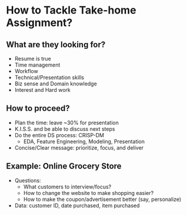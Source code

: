 # How to Tackle Take-home Assignment?

## What are they looking for?
- Resume is true
- Time management
- Workflow
- Technical/Presentation skills
- Biz sense and Domain knowledge
- Interest and Hard work

## How to proceed?
- Plan the time: leave ~30% for presentation
- K.I.S.S. and be able to discuss next steps
- Do the entire DS process: CRISP-DM
  - EDA, Feature Engineering, Modeling, Presentation
- Concise/Clear message: prioritize, focus, and deliver

## Example: Online Grocery Store
- Questions: 
  - What customers to interview/focus?
  - How to change the website to make shopping easier?
  - How to make the coupon/advertisement better (say, personalize)
- Data: customer ID, date purchased, item purchased

